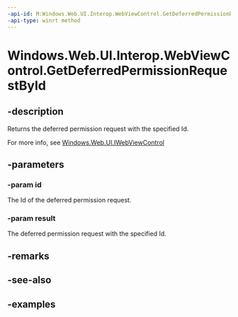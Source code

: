 ```yaml
---
-api-id: M:Windows.Web.UI.Interop.WebViewControl.GetDeferredPermissionRequestById(System.UInt32,Windows.Web.UI.WebViewControlDeferredPermissionRequest@)
-api-type: winrt method
---
```


<!-- Method syntax.
public void WebViewControl.GetDeferredPermissionRequestById(UInt32 id, WebViewControlDeferredPermissionRequest result)
-->

# Windows.Web.UI.Interop.WebViewControl.GetDeferredPermissionRequestById

## -description
Returns the deferred permission request with the specified Id.

For more info, see [Windows.Web.UI.IWebViewControl](../windows.web.ui/iwebviewcontrol.md)

## -parameters
### -param id
The Id of the deferred permission request.

### -param result
The deferred permission request with the specified Id.

## -remarks

## -see-also

## -examples

